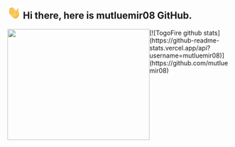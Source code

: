 <h2><img src="https://raw.githubusercontent.com/ABSphreak/ABSphreak/master/gifs/Hi.gif" width="30px"> Hi there, here is mutluemir08 GitHub.</h2>
<img align='left' src='https://usercontent.one/wp/www.kircicekleri.com/wp-content/grand-media/image/aslan.gif' width='320' height='250'>
[![TogoFire github stats](https://github-readme-stats.vercel.app/api?username=mutluemir08)](https://github.com/mutluemir08)


